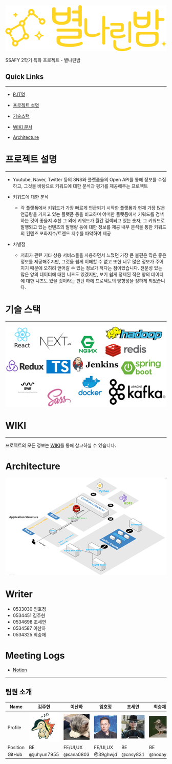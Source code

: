 ![Asset_6](README.assets/Asset_6.png)

SSAFY 2학기 특화 프로젝트 - 별나린밤

## Quick Links 

------



- [PJT명](#프로젝트명)

- [프로젝트 설명](#프로젝트-설명)

- [기술스택](#기술-스택)

- [WIKI 문서](#wiki)

- [Architecture](#architecture)



# 프로젝트 설명

------


- Youtube, Naver, Twitter 등의 SNS와 플랫폼들의 Open API를 통해 정보를 수집하고, 그것을 바탕으로 키워드에 대한 분석과 평가를 제공해주는 프로젝트


- 키워드에 대한 분석
    - 각 플랫폼에서 키워드가 가장 빠르게 언급되기 시작한 플랫폼과 현재 가장 많은 언급량을 가지고 있는 플랫폼 등을 비교하며 어떠한 플랫폼에서 키워드를 검색하는 것이 좋을지 추천
그 외에 키워드가 월간 검색되고 있는 숫자, 그 키워드로 발행되고 있는 컨텐츠의 발행량 등에 대한 정보를 제공
내부 분석을 통한 키워드의 컨텐츠 포화지수/트렌드 지수를 파악하여 제공



- 차별점
    - 저희가 관련 기타 상용 서비스들을 사용하면서 느꼈던 가장 큰 불편은 많은 좋은 정보를 제공해주지만, 그것을 쉽게 이해할 수 없고 또한 너무 많은 정보가 주어지기 때문에 오히려 얻어갈 수 있는 정보가 적다는 점이었습니다.
전문성 있는 많은 양의 데이터에 대한 니즈도 있겠지만, 보기 쉽게 정제된 적은 양의 데이터에 대한 니즈도 있을 것이라는 판단 하에 프로젝트의 방향성을 정하게 되었습니다.



# 기술 스택

---

![image](README.assets/image.png)



# WIKI

------

프로젝트의 모든 정보는 [WIKI](https://lab.ssafy.com/s05-bigdata-dist/S05P21B103/-/wikis/Home)를 통해 참고하실 수 있습니다.



# Architecture

![Image_Pasted_at_2021-10-6_20-58](README.assets/Image_Pasted_at_2021-10-6_20-58.png)



# Writer

- 0533030 임호정
- 0534451 김주현
- 0534698 조세연
- 0534587 이산하
- 0534325 최승재

# Meeting Logs

- [Notion](https://feline-ceramic-f5b.notion.site/021d6df882794c8eb1259bd7dbd1c504)

---

## 팀원 소개

| Name     | 김주현 | 이산하 | 임호정 | 조세연 | 최승재 |
| -------- | ------ | ------ | ------ | ------ | ------ |
| Profile  | ![김주현](README.assets/김주현.jpg) | ![이산하](README.assets/이산하.jpg) | ![임호정](README.assets/임호정.png) | ![조세연](README.assets/조세연.png) | ![최승재](README.assets/최승재.png) |
| Position | BE | FE/UI,UX | FE/UI,UX |    BE  | BE |
| GitHub   | @juhyun7955 | @sana0803 | @39ghwjd |  @cnsy831 |@nodayst|

